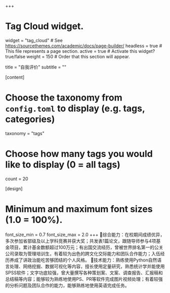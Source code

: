 +++
# Tag Cloud widget.
widget = "tag_cloud"  # See https://sourcethemes.com/academic/docs/page-builder/
headless = true  # This file represents a page section.
active = true  # Activate this widget? true/false
weight = 150  # Order that this section will appear.

title = "自我评价"
subtitle = ""

[content]
  # Choose the taxonomy from `config.toml` to display (e.g. tags, categories)
  taxonomy = "tags"
  
  # Choose how many tags you would like to display (0 = all tags)
  count = 20

[design]
  # Minimum and maximum font sizes (1.0 = 100%).
  font_size_min = 0.7
  font_size_max = 2.0
+++
综合能力：在校期间成绩优异，多次参加省部级及以上学科竞赛并获大奖；共发表1篇论文，跟随导师参与4项基金项目，累计基金数额超过100万元；有出国交流经历，曾被世界排名第一的公关公司录取为管理培训生，有着较为出色的跨文化交际能力和团队合作能力；入伍经历养成了讲政治能吃苦够团结的个人风格。
技术能力：熟练使用Python自然语言处理、网络挖掘、数据可视化等内容，擅长使用定量研究，熟悉统计学并能使用SPSS软件；文字功底较强，曾大量撰写各种策划案、文案、调查报告、汇报稿和总结稿等内容；能够较为熟练地使用PS、PR等软件完成图片视频处理；有着较强的分析问题及团队合作的能力，能够熟练地使用英语完成任务。